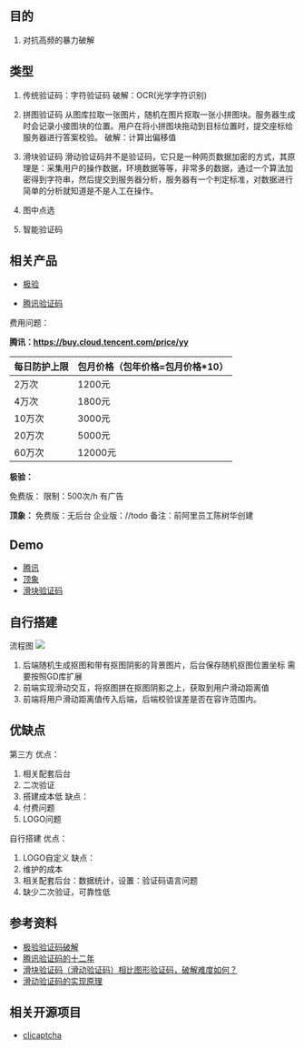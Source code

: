 
## 目的
1. 对抗高频的暴力破解

## 类型
1. 传统验证码：字符验证码
破解：OCR(光学字符识别)

2. 拼图验证码
从图库拉取一张图片，随机在图片抠取一张小拼图块。服务器生成时会记录小接图块的位置。用户在将小拼图块拖动到目标位置时，提交座标给服务器进行答案校验。
破解：计算出偏移值

3. 滑块验证码
滑动验证码并不是验证码，它只是一种网页数据加密的方式，其原理是：采集用户的操作数据，环境数据等等，非常多的数据，通过一个算法加密得到字符串，然后提交到服务器分析，服务器有一个判定标准，对数据进行简单的分析就知道是不是人工在操作。

4. 图中点选

5. 智能验证码

## 相关产品
* [极验](http://www.geetest.com/demo/)

* [腾讯验证码](https://007.qq.com/captcha/#/)

费用问题：

**腾讯：https://buy.cloud.tencent.com/price/yy**

|每日防护上限| 包月价格（包年价格=包月价格*10）|
|---|---|
|2万次|   1200元|
|4万次|   1800元|
|10万次|  3000元|
|20万次|  5000元|
|60万次|  12000元|

**极验：**

免费版：
限制：500次/h 有广告

**顶象：**
免费版：无后台
企业版：//todo
备注：前阿里员工陈树华创建


## Demo
* [腾讯](http://localhost/code.php)
* [顶象](http://localhost/dingxiang/)
* [滑块验证码](http://www.duote.com/Login/login)

## 自行搭建
流程图
![](http://img.bbs.csdn.net/upload/201703/12/1489306051_404444.jpg)

1. 后端随机生成抠图和带有抠图阴影的背景图片，后台保存随机抠图位置坐标
需要按照GD库扩展
2. 前端实现滑动交互，将抠图拼在抠图阴影之上，获取到用户滑动距离值
3. 前端将用户滑动距离值传入后端，后端校验误差是否在容许范围内。

## 优缺点
第三方
优点：
1. 相关配套后台
2. 二次验证
3. 搭建成本低
缺点：
1. 付费问题
2. LOGO问题

自行搭建
优点：
1. LOGO自定义
缺点：
1. 维护的成本
2. 相关配套后台：数据统计，设置：验证码语言问题
3. 缺少二次验证，可靠性低

## 参考资料
* [极验验证码破解](https://github.com/FanhuaandLuomu/geetest_break)
* [腾讯验证码的十二年](https://zhuanlan.zhihu.com/p/23563375)
* [滑块验证码（滑动验证码）相比图形验证码，破解难度如何？](https://www.zhihu.com/question/32209043)
* [滑动验证码的实现原理](https://www.xttblog.com/?p=1126)

## 相关开源项目
* [clicaptcha](https://github.com/hooray/clicaptcha)